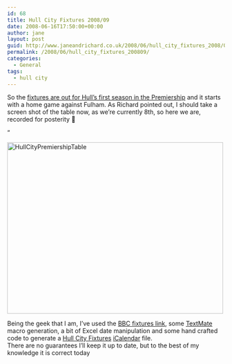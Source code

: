```yaml
---
id: 68
title: Hull City Fixtures 2008/09
date: 2008-06-16T17:50:00+00:00
author: jane
layout: post
guid: http://www.janeandrichard.co.uk/2008/06/hull_city_fixtures_2008/09
permalink: /2008/06/hull_city_fixtures_200809/
categories:
  - General
tags:
  - hull city
---
```

So the [fixtures are out for Hull&#8217;s first season in the Premiership](http://news.bbc.co.uk/sport1/hi/football/teams/h/hull_city/fixtures/default.stm) and it starts with a home game against Fulham. As Richard pointed out, I should take a screen shot of the table now, as we&#8217;re currently 8th, so here we are, recorded for posterity 🙂

&#8221;

<img src="http://farm4.static.flickr.com/3138/2584854636_ec864662e3.jpg" width="500" height="397" alt="HullCityPremiershipTable" />

Being the geek that I am, I&#8217;ve used the [BBC fixtures link](http://news.bbc.co.uk/sport1/hi/football/teams/h/hull_city/fixtures/default.stm), some [TextMate](http://macromates.com/) macro generation, a bit of Excel date manipulation and some hand crafted code to generate a [Hull City Fixtures](http://jane.dallaway.com/downloads/iCal/HullCityFixtures.ics) [iCalendar](http://en.wikipedia.org/wiki/ICalendar) file.  
There are no guarantees I&#8217;ll keep it up to date, but to the best of my knowledge it is correct today